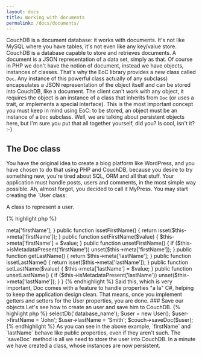 ```yaml
---
layout: docs
title: Working with documents
permalink: /docs/documents/
---
```


CouchDB is a document database: it works with documents. It's not like MySQL where you have tables, it's not even like 
any key/value store. CouchDB is a database capable to store and retrieves documents. A document is a JSON representation 
of a data set, simply as that. Of course in PHP we don't have the notion of document, instead we have objects, instances 
of classes. That's why the EoC library provides a new class called `Doc`. Any instance of this powerful class 
actually of any subclass) encapsulates a JSON representation of the object itself and can be stored into CouchDB, like a 
document. The client can't work with any object, it requires the object is an instance of a class that inherits from 
`Doc` (or uses a trait, or implements a special interface). This is the most important concept you must keep in 
mind using EoC: to be stored, an object must be an instance of a `Doc` subclass. Well, we are talking about persistent 
objects here, but I'm sure you put that all together yourself, did you? Is cool, isn't it? :-)

## The Doc class

You have the original idea to create a blog platform like WordPress, and you have chosen to do that using PHP and 
CouchDB, because you desire to try something new, you're tired about SQL, ORM and all that stuff. Your application must 
handle posts, users and comments, in the most simple way possible. Ah, almost forgot, you decided to call it MyPress.
You may start creating the `User class:

A class to represent a user.

{% highlight php %}
<?php

namespace MyPress;

class User {
}
{% endhighlight %}

## Persistence in a breeze

There are two ways for adding persistence to the above classe. The most simple one, that should normally be used, is to 
inherit every class from the superclass Doc. Sometimes you have to deal with the fact that PHP doesn't support multiple 
inheritance: this happens when a class, having already an ancestor, can't extend Doc. To handle a situation like this,
we have created a trait, called TDoc, which implements every single method of the IDoc interface. That's all you need.

### Inherit from Doc

This is the most simple case, just extends Doc class.

{% highlight php %}
<?php

namespace MyPress;

use EoC\Doc\Doc;

class User extends Doc {
}
{% endhighlight %}

### Or implement the IDoc interface using the TDoc trait

Since `User` inherits from `Person`, and PHP doesn't support multiple inheritance, let's implements IDoc interface, using 
TDoc trait.

{% highlight php %}
<?php

namespace MyPress;

use EoC\Doc\TDoc;

class User extends Person implements IDoc {
  use TDoc;
}
{% endhighlight %}

### Add some properties

Our class still doesn't have any property. At least, an user will have a first name and a last name, so let's add 
getters and setters for these properties. It's important to note here, we don't use any protected members, on the 
contrary methods relay on the `meta` array. Elephant on Couch just care about this array. Every single key/value inside 
the array will be stored, while the other private or protected members are not taken into account, never.

{% highlight php %}
<?php

namespace MyPress;

use EoC\Doc\Doc;

class User extends Doc {

  public function getFirstName() {
    return $this->meta['firstName'];
  }

  public function issetFirstName() {
    return isset($this->meta['firstName']);
  }

  public function setFirstName($value) {
    $this->meta['firstName'] = $value;
  }

  public function unsetFirstName() {
    if ($this->isMetadataPresent('firstName'))
      unset($this->meta['firstName']);
  }

  public function getLastName() {
    return $this->meta['lastName'];
  }

  public function issetLastName() {
    return isset($this->meta['lastName']);
  }

  public function setLastName($value) {
    $this->meta['lastName'] = $value;
  }

  public function unsetLastName() {
    if ($this->isMetadataPresent('lastName'))
      unset($this->meta['lastName']);
  }

}
{% endhighlight %}

Said this, which is very important, Doc comes with a feature to handle properties "a la" C#, helping to keep the 
application design clean. That means, once you implement getters and setters for the User properties, you are done. 

### Save our objects

Let's see how to create an user and save him to CouchDB.

{% highlight php %}
<?php

use EoC\Couch;
use EoC\Adapter;

$couch = new Couch(new Adapter\CurlAdapter('127.0.0.1:5984', 'username','password'));
$couch->selectDb('database_name');

$user = new User();
$user->firstName = 'John';
$user->lastName = 'Smith';

$couch->saveDoc($user);
{% endhighlight %}

As you can see in the above example, `firstName` and `lastName` behave like public properties, even if they aren't such. 
The `saveDoc` method is all we need to store the user into CouchDB.

In a minute we have created a class, whose instances are now persistent.